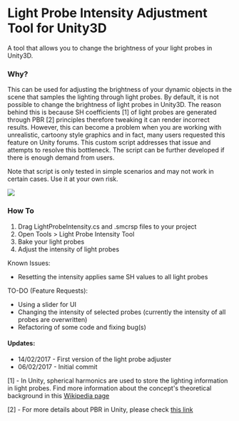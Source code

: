# Light Probe Intensity Adjustment Tool for Unity3D
A tool that allows you to change the brightness of your light probes in Unity3D. 

### Why?

This can be used for adjusting the brightness of your dynamic objects in the scene that samples the lighting through light probes. By default, it is not possible to change the brightness of light probes in Unity3D. The reason behind this is because SH coefficients [1] of light probes are generated through PBR [2] principles therefore tweaking it can render incorrect results. However, this can become a problem when you are working with unrealistic, cartoony style graphics and in fact, many users requested this feature on Unity forums. This custom script addresses that issue and attempts to resolve this bottleneck. The script can be further developed if there is enough demand from users.

Note that script is only tested in simple scenarios and may not work in certain cases. Use it at your own risk.

![](https://github.com/kemalakay/lightprobes/blob/master/GIF/adam4.gif)

### How To

1. Drag LightProbeIntensity.cs and .smcrsp files to your project
2. Open Tools > Light Probe Intensity Tool
3. Bake your light probes 
4. Adjust the intensity of light probes


Known Issues:
* Resetting the intensity applies same SH values to all light probes

TO-DO (Feature Requests):
* Using a slider for UI
* Changing the intensity of selected probes (currently the intensity of all probes are overwritten)
* Refactoring of some code and fixing bug(s)

#### Updates: 
* 14/02/2017 - First version of the light probe adjuster
* 06/02/2017 - Initial commit

[1] - In Unity, spherical harmonics are used to store the lighting information in light probes. Find more information about the concept's theoretical background in this [Wikipedia page](https://en.wikipedia.org/wiki/Spherical_harmonics) 

[2] - For more details about PBR in Unity, please check [this link](https://blogs.unity3d.com/2015/02/18/working-with-physically-based-shading-a-practical-approach/)